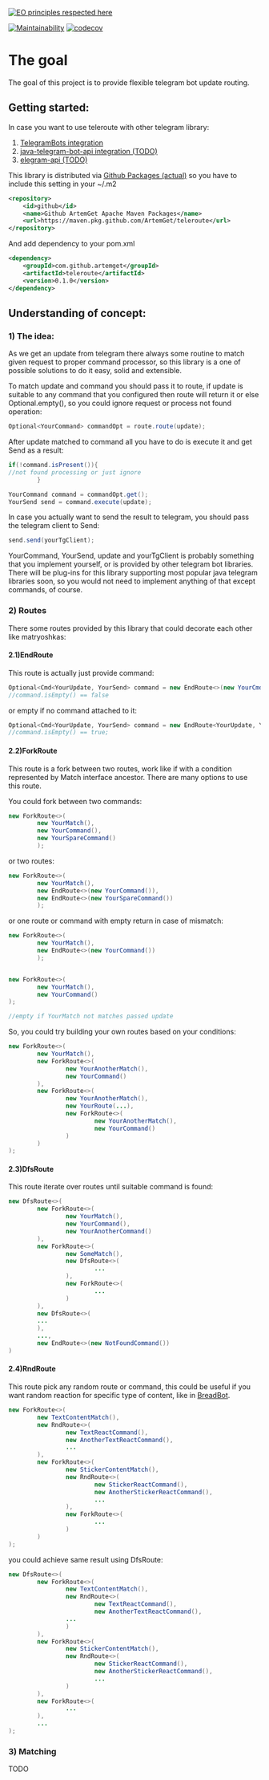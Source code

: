 [![EO principles respected here](https://www.elegantobjects.org/badge.svg)](https://www.elegantobjects.org)

[![Maintainability](https://api.codeclimate.com/v1/badges/1e5c08074d3bc271fbb8/maintainability)](https://codeclimate.com/github/ArtemGet/teleroute/maintainability)
[![codecov](https://codecov.io/gh/ArtemGet/teleroute/graph/badge.svg?token=FCGJORYEN5)](https://codecov.io/gh/ArtemGet/teleroute)

# The goal

The goal of this project is to provide flexible telegram bot update routing.

## Getting started:
In case you want to use teleroute with other telegram library:

1) [TelegramBots integration](https://github.com/ArtemGet/teleroute.telegrambots)
2) [java-telegram-bot-api integration (TODO)]()
3) [elegram-api (TODO)]()

This library is distributed via [Github Packages (actual)](https://github.com/ArtemGet/teleroute/packages/2122234) so
you have to include this setting in your ~/.m2

```xml
<repository>
    <id>github</id>
    <name>Github ArtemGet Apache Maven Packages</name>
    <url>https://maven.pkg.github.com/ArtemGet/teleroute</url>
</repository>
```

And add dependency to your pom.xml

```xml
<dependency>
    <groupId>com.github.artemget</groupId>
    <artifactId>teleroute</artifactId>
    <version>0.1.0</version>
</dependency>
```

## Understanding of concept:

### 1) The idea:

As we get an update from telegram there always some routine to match given request to proper command processor,
so this library is a one of possible solutions to do it easy, solid and extensible.

To match update and command you should pass it to route, if update is suitable to any command that you configured
then route will return it or else Optional.empty(), so you could ignore request or process not found operation:

```java
Optional<YourCommand> commandOpt = route.route(update);
```

After update matched to command all you have to do is execute it and get Send as a result:

```java
if(!command.isPresent()){
//not found processing or just ignore
        }

YourCommand command = commandOpt.get();
YourSend send = command.execute(update);
```

In case you actually want to send the result to telegram, you should pass the telegram client to Send:

```java
send.send(yourTgClient);
```

YourCommand, YourSend, update and yourTgClient is probably something that you implement yourself, or is provided by
other telegram bot libraries. There will be plug-ins for this library supporting most popular java telegram libraries
soon, so you would not need to implement anything of that except commands, of course.

### 2) Routes

There some routes provided by this library that could decorate each other like matryoshkas:

#### 2.1)EndRoute
This route is actually just provide command:

```java
Optional<Cmd<YourUpdate, YourSend> command = new EndRoute<>(new YourCmd()).route(new YourUpdate());
//command.isEmpty() == false
```

or empty if no command attached to it:

```java
Optional<Cmd<YourUpdate, YourSend> command = new EndRoute<YourUpdate, YourSend>().route(new YourUpdate());
//command.isEmpty() == true;
```

#### 2.2)ForkRoute
This route is a fork between two routes, work like if with a condition represented by Match interface ancestor.
There are many options to use this route.

You could fork between two commands:

```java
new ForkRoute<>(
        new YourMatch(),
        new YourCommand(),
        new YourSpareCommand()
        );
```

or two routes:

```java
new ForkRoute<>(
        new YourMatch(),
        new EndRoute<>(new YourCommand()),
        new EndRoute<>(new YourSpareCommand())
        );
```

or one route or command with empty return in case of mismatch:

```java
new ForkRoute<>(
        new YourMatch(),
        new EndRoute<>(new YourCommand())
        );


new ForkRoute<>(
        new YourMatch(),
        new YourCommand()
);

//empty if YourMatch not matches passed update
```

So, you could try building your own routes based on your conditions:

```java
new ForkRoute<>(
        new YourMatch(),
        new ForkRoute<>(
                new YourAnotherMatch(),
                new YourCommand()
        ),
        new ForkRoute<>(
                new YourAnotherMatch(),
                new YourRoute(...),
                new ForkRoute<>(
                        new YourAnotherMatch(),
                        new YourCommand()
                )
        )
);
```

#### 2.3)DfsRoute
This route iterate over routes until suitable command is found:

```java
new DfsRoute<>(
        new ForkRoute<>(
                new YourMatch(),
                new YourCommand(),
                new YourAnotherCommand()
        ),
        new ForkRoute<>(
                new SomeMatch(),
                new DfsRoute<>(
                        ...
                ),
                new ForkRoute<>(
                        ...
                )
        ),
        new DfsRoute<>(
        ...
        ),
        ...,
        new EndRoute<>(new NotFoundCommand())
)
```

#### 2.4)RndRoute
This route pick any random route or command, this could be useful if you want random reaction for specific type of
content, like in [BreadBot](https://github.com/LEVLLN/bread_bot).

```java
new ForkRoute<>(
        new TextContentMatch(),
        new RndRoute<>(
                new TextReactCommand(),
                new AnotherTextReactCommand(),
                ...
        ),
        new ForkRoute<>(
                new StickerContentMatch(),
                new RndRoute<>(
                        new StickerReactCommand(),
                        new AnotherStickerReactCommand(),
                        ... 
                ),
                new ForkRoute<>(
                        ...
                )
        )
);
```

you could achieve same result using DfsRoute:

```java
new DfsRoute<>(
        new ForkRoute<>(
                new TextContentMatch(),
                new RndRoute<>(
                        new TextReactCommand(),
                        new AnotherTextReactCommand(),
                ...
                )   
        ),
        new ForkRoute<>(
                new StickerContentMatch(),
                new RndRoute<>(
                        new StickerReactCommand(),
                        new AnotherStickerReactCommand(),
                        ... 
                )
        ),
        new ForkRoute<>(
                ...
        ),
        ...
);
```

### 3) Matching

TODO
